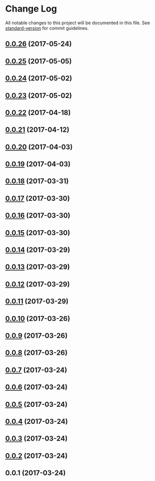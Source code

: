 # Change Log

All notable changes to this project will be documented in this file. See [standard-version](https://github.com/conventional-changelog/standard-version) for commit guidelines.

<a name="0.0.26"></a>
## [0.0.26](https://github.com/jbmarchetti/angular-table-utils/compare/v0.0.25...v0.0.26) (2017-05-24)



<a name="0.0.25"></a>
## [0.0.25](https://github.com/jbmarchetti/angular-table-utils/compare/v0.0.24...v0.0.25) (2017-05-05)



<a name="0.0.24"></a>
## [0.0.24](https://github.com/jbmarchetti/angular-table-utils/compare/v0.0.23...v0.0.24) (2017-05-02)



<a name="0.0.23"></a>
## [0.0.23](https://github.com/jbmarchetti/angular-table-utils/compare/v0.0.22...v0.0.23) (2017-05-02)



<a name="0.0.22"></a>
## [0.0.22](https://github.com/jbmarchetti/angular-table-utils/compare/v0.0.21...v0.0.22) (2017-04-18)



<a name="0.0.21"></a>
## [0.0.21](https://github.com/jbmarchetti/angular-table-utils/compare/v0.0.20...v0.0.21) (2017-04-12)



<a name="0.0.20"></a>
## [0.0.20](https://github.com/jbmarchetti/angular-table-utils/compare/v0.0.19...v0.0.20) (2017-04-03)



<a name="0.0.19"></a>
## [0.0.19](https://github.com/jbmarchetti/angular-table-utils/compare/v0.0.18...v0.0.19) (2017-04-03)



<a name="0.0.18"></a>
## [0.0.18](https://github.com/jbmarchetti/angular-table-utils/compare/v0.0.17...v0.0.18) (2017-03-31)



<a name="0.0.17"></a>
## [0.0.17](https://github.com/jbmarchetti/angular-table-utils/compare/v0.0.16...v0.0.17) (2017-03-30)



<a name="0.0.16"></a>
## [0.0.16](https://github.com/jbmarchetti/angular-table-utils/compare/v0.0.15...v0.0.16) (2017-03-30)



<a name="0.0.15"></a>
## [0.0.15](https://github.com/jbmarchetti/angular-table-utils/compare/v0.0.14...v0.0.15) (2017-03-30)



<a name="0.0.14"></a>
## [0.0.14](https://github.com/jbmarchetti/angular-table-utils/compare/v0.0.13...v0.0.14) (2017-03-29)



<a name="0.0.13"></a>
## [0.0.13](https://github.com/jbmarchetti/angular-table-utils/compare/v0.0.12...v0.0.13) (2017-03-29)



<a name="0.0.12"></a>
## [0.0.12](https://github.com/jbmarchetti/angular-table-utils/compare/v0.0.11...v0.0.12) (2017-03-29)



<a name="0.0.11"></a>
## [0.0.11](https://github.com/jbmarchetti/angular-table-utils/compare/v0.0.10...v0.0.11) (2017-03-29)



<a name="0.0.10"></a>
## [0.0.10](https://github.com/jbmarchetti/angular-table-utils/compare/v0.0.9...v0.0.10) (2017-03-26)



<a name="0.0.9"></a>
## [0.0.9](https://github.com/jbmarchetti/angular-table-utils/compare/v0.0.8...v0.0.9) (2017-03-26)



<a name="0.0.8"></a>
## [0.0.8](https://github.com/jbmarchetti/angular-table-utils/compare/v0.0.7...v0.0.8) (2017-03-26)



<a name="0.0.7"></a>
## [0.0.7](https://github.com/jbmarchetti/angular-table-utils/compare/v0.0.6...v0.0.7) (2017-03-24)



<a name="0.0.6"></a>
## [0.0.6](https://github.com/jbmarchetti/angular-table-utils/compare/v0.0.5...v0.0.6) (2017-03-24)



<a name="0.0.5"></a>
## [0.0.5](https://github.com/jbmarchetti/angular-table-utils/compare/v0.0.4...v0.0.5) (2017-03-24)



<a name="0.0.4"></a>
## [0.0.4](https://github.com/jbmarchetti/angular-table-utils/compare/v0.0.3...v0.0.4) (2017-03-24)



<a name="0.0.3"></a>
## [0.0.3](https://github.com/jbmarchetti/angular-table-utils/compare/v0.0.2...v0.0.3) (2017-03-24)



<a name="0.0.2"></a>
## [0.0.2](https://github.com/jbmarchetti/angular-table-utils/compare/v0.0.1...v0.0.2) (2017-03-24)



<a name="0.0.1"></a>
## 0.0.1 (2017-03-24)
